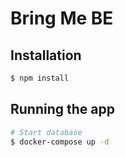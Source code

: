 # Bring Me BE

## Installation

```bash
$ npm install
```

## Running the app

```bash
# Start database
$ docker-compose up -d
```
